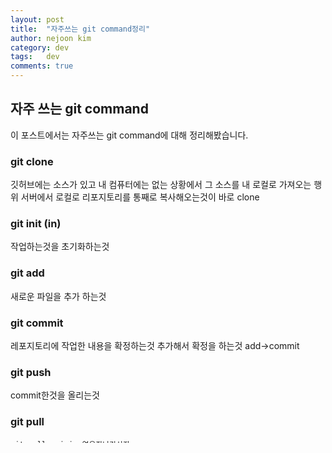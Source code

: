 ```yaml
---
layout: post
title:  "자주쓰는 git command정리"
author: nejoon kim
category: dev
tags:	dev
comments: true
---
```


## 자주 쓰는 git command

이 포스트에서는 자주쓰는 git command에 대해 정리해봤습니다.

### git clone

깃허브에는 소스가 있고 내 컴퓨터에는 없는 상황에서
그 소스를 내 로컬로 가져오는 행위
서버에서 로컬로 리포지토리를 통째로 복사해오는것이 바로 clone

### git init (in)

작업하는것을 초기화하는것

### git add

새로운 파일을 추가 하는것

### git commit

레포지토리에 작업한 내용을 확정하는것 추가해서 확정을 하는것 add->commit

### git push

commit한것을 올리는것

### git pull

```
git pull origin 연우장난감상자
```

하면 저장소에서 최신의 연우장난감상자를 가져오는거임
다른사람이 반영시킨것을 나에게도 그대로 반영시키는 것

```
git pull origin main
```

### git checkout -b xxx

새로운 상자(branch)를 만들어주는 명령어

```
git checkout -b feature/지현상자
```


### git checkout xxx


상자를 이동할때 쓰는 명령어

내가 사용할 브런치를 지정하는 의미



### git checkout xxx -- 변경할파일

이 커맨드는 특정파일만 다른 저장소(상자)의 것으로 가져오고 싶을떄 사용한다.

#### 자주사용하는 커맨드

```
git checkout origin/main -- 김치.md
```

만약에 연우상자의 미미장난감이라는 파일만 가져오고 싶으면? 아래와 같이 쓴다.

```
git checkout origin/연우상자 -- 미미장난감.md
```




## git config

git을 처음 사용할때 필요할 설정

```
git config --global user.name "nejoon"
git config --global user.email "xx@naver.com"
```

---

## 메모

### git pull vs git pull origin xx의 차이는??

지목해서 가져오는거랑 현재 최신것을 가져오는 차이

`git pull`만 하면 현재 작업중인 상자에 해당하는 최신 냉장고의것을 가져오고

`git pull origin 연우상자`하면 지목해서 연우상자라는 브랜치의 최신정보를 가져오는것임.


### origin과 origin이 없는 상자의 차이

origin이 붙으면 냉장고

origin이 없으면 내방

